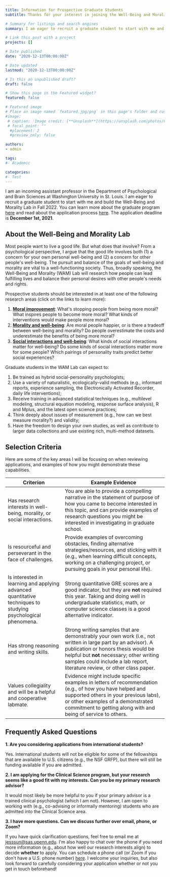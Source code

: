 ```yaml
---
title: Information for Prospective Graduate Students
subtitle: Thanks for your interest in joining the Well-Being and Morality Lab! Here's some information to give you a sense of whether the lab would be a good fit and what I'm looking for in a prospective graduate student.

# Summary for listings and search engines
summary: I am eager to recruit a graduate student to start with me and build the Well-Being and Morality Lab in Fall 2022. Read on to find out more about the lab and what I'm looking for in a prospective graduate student.

# Link this post with a project
projects: []

# Date published
date: "2020-12-13T00:00:00Z"

# Date updated
lastmod: "2020-12-13T00:00:00Z"

# Is this an unpublished draft?
draft: false

# Show this page in the Featured widget?
featured: false

# Featured image
# Place an image named `featured.jpg/png` in this page's folder and customize its options here.
#image:
 # caption: 'Image credit: [**Unsplash**](https://unsplash.com/photos/CpkOjOcXdUY)'
 # focal_point: ""
  #placement: 2
  #preview_only: false

authors:
- admin

tags:
#- Academic

categories:
#- Test
---
```

I am an incoming assistant professor in the Department of Psychological and Brain Sciences at Washington University in St. Louis. I am eager to recruit a graduate student to start with me and build the Well-Being and Morality Lab in Fall 2022. You can learn more about the graduate program [here](https://psych.wustl.edu/graduate-program) and read about the application process [here](https://psych.wustl.edu/apply). The application deadline is **December 1st, 2021**.

## About the Well-Being and Morality Lab

Most people want to live a good life. But what does that involve? From a psychological perspective, I argue that the good life involves both (1) a concern for your own personal well-being and (2) a concern for other people's well-being. The pursuit and balance of the goals of well-being and morality are vital to a well-functioning society. Thus, broadly speaking, the Well-Being and Morality (WAM) Lab will research how people can lead fulfilling lives and balance their personal desires with other people's needs and rights.

Prospective students should be interested in at least one of the following research areas (click on the links to learn more):

1. [**Moral improvement**](https://jessiesun.me/research/moralimprovement/): What's stopping people from being more moral? What inspires people to become more moral? What kinds of interventions would make people more moral?
2. [**Morality and well-being**](https://jessiesun.me/research/moralitywellbeing/): Are moral people happier, or is there a tradeoff between well-being and morality? Do people overestimate the costs and underestimate the benefits of being more moral?
3. [**Social interactions and well-being**](https://jessiesun.me/research/socialinteractions/): What kinds of social interactions matter for well-being? Do some kinds of social interactions matter more for some people? Which pairings of personality traits predict better social experiences?

Graduate students in the WAM Lab can expect to:

1. Be trained as hybrid social-personality psychologists;
2. Use a variety of naturalistic, ecologically-valid methods (e.g., informant reports, experience sampling, the Electronically Activated Recorder, daily life interventions);
3. Receive training in advanced statistical techniques (e.g., multilevel modeling, structural equation modeling, response surface analysis), R and Mplus, and the latest open science practices;
4. Think deeply about issues of measurement (e.g., how can we best measure morality?) and validity;
5. Have the freedom to design your own studies, as well as contribute to larger data collections and use existing rich, multi-method datasets.

## Selection Criteria

Here are some of the key areas I will be focusing on when reviewing applications, and examples of how you might demonstrate these capabilities.

| Criterion      | Example Evidence |
| ----------- | ----------- |
| Has research interests in well-being, morality, or social interactions.      | You are able to provide a compelling narrative in the statement of purpose of how you came to become interested in this topic, and can provide examples of research questions you might be interested in investigating in graduate school.       |
| Is resourceful and perseverant in the face of challenges.   | Provide examples of overcoming obstacles, finding alternative strategies/resources, and sticking with it (e.g., when learning difficult concepts, working on a challenging project, or pursuing goals in your personal life).      |
| Is interested in learning and applying advanced quantitative techniques to studying psychological phenomena.    | Strong quantitative GRE scores are a good indicator, but they are **not** required this year. Taking and doing well in undergraduate statistics, math, or computer science classes is a good alternative indicator. |
| Has strong reasoning and writing skills.   | Strong writing samples that are demonstrably your own work (i.e., not written in large part by an advisor). A publication or honors thesis would be helpful but **not** necessary; other writing samples could include a lab report, literature review, or other class paper.       |
| Values collegiality and will be a helpful and cooperative labmate.   | Evidence might include specific examples in letters of recommendation (e.g., of how you have helped and supported others in your previous labs), or other examples of a demonstrated commitment to getting along with and being of service to others.      |

## Frequently Asked Questions

**1. Are you considering applications from international students?**

Yes. International students will not be eligible for some of the fellowships that are available to U.S. citizens (e.g., the NSF GRFP), but there will still be funding available if you are admitted.

**2. I am applying for the Clinical Science program, but your research seems like a good fit with my interests. Can you be my primary research advisor?**

It would most likely be more helpful to you if your primary advisor is a trained clinical psychologist (which I am not). However, I am open to working with (e.g., co-advising or informally mentoring) students who are admitted into the Clinical Science area.

**3. I have more questions. Can we discuss further over email, phone, or Zoom?**

If you have quick clarification questions, feel free to email me at jesssun@sas.upenn.edu. I'm also happy to chat over the phone if you need more information (e.g., about how well our research interests align) to decide **whether** to apply. You can schedule a phone call (or Zoom if you don't have a U.S. phone number) [here](https://calendly.com/jessiesunpsych/15min). I welcome your inquiries, but also look forward to carefully considering your application whether or not you get in touch beforehand!